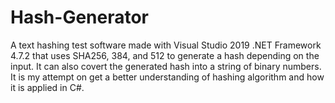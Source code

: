 # Hash-Generator 
A text hashing test software made with Visual Studio 2019 .NET Framework 4.7.2 that uses SHA256, 384, and 512 to generate a hash depending on the input.
It can also covert the generated hash into a string of binary numbers. It is my attempt on get a better understanding of hashing algorithm and how it is applied in C#.
